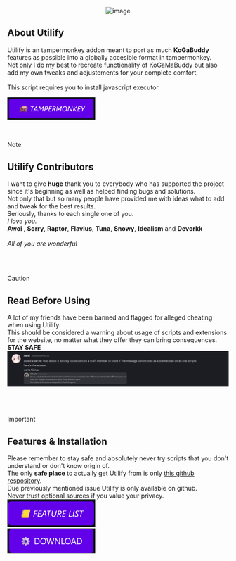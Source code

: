 <div align="center">
  
![image](https://github.com/user-attachments/assets/752b1289-9d6c-4bad-9cb2-499b4b6153bd)
</div>

<h2>About Utilify</h2>
<p>
Utilify is an tampermonkey addon meant to port as much <b>KoGaBuddy</b> features as possible into a globally accesible format in tampermonkey.<br>
Not only I do my best to recreate functionality of KoGaMaBuddy but also add my own tweaks and adjustements for your complete comfort.<br><br>
This script requires you to install javascript executor<br>
</p>

[<img src="Modules/img/tmonkey.png" width="200"/>](https://www.tampermonkey.net/) <br>

<br>

> [!NOTE]
> <h2>Utilify Contributors</h2>
> <p>
> I want to give <b>huge</b> thank you to everybody who has supported the project since it's beginning as well as helped finding bugs and solutions.<br>
> Not only that but so many people have provided me with ideas what to add and tweak for the best results.<br>
> </b>Seriously, thanks to each single one of you.<br> 
> <i>I love you.</i><br>
> <b> Awoi </b>, <b>Sorry</b>, <b>Raptor</b>, <b>Flavius</b>, <b>Tuna</b>, <b>Snowy</b>, <b>Idealism</b> and <b>Devorkk</b><br><br>
> <i> All of you are wonderful</i>
  
</p>

<br><br>
> [!CAUTION]
> <h2>Read Before Using</h2>
> <p>
>  A lot of my friends have been banned and flagged for alleged cheating when using Utilify.<br>
> This should be considered a warning about usage of scripts and extensions for the website, no matter what they offer they can bring consequences.
> <b>STAY SAFE</b><br>
> <img src="Modules/img/shouldbefine.png"> <br>
> </p>
<br><br>

> [!IMPORTANT]  
> <h2> Features & Installation</h2>
> 
> Please remember to stay safe and absolutely never try scripts that you don't understand or don't know origin of.<br>
> The only <b>safe place</b> to actually get Utilify from is only <a href="https://github.com/unreallain/Utilify/">this github respository</a>.<br>
> Due previously mentioned issue Utilify is only available on github.<br>
> Never trust optional sources if you value your privacy.<br>
> [<img src="Modules/img/features.png" width="200"/>](https://github.com/unreallain/Utilify/blob/main/Modules/features.json) <br>
> [<img src="Modules/img/download.png" width="200"/>](https://github.com/unreallain/Utilify/raw/main/Script/Utilify.user.js) 
